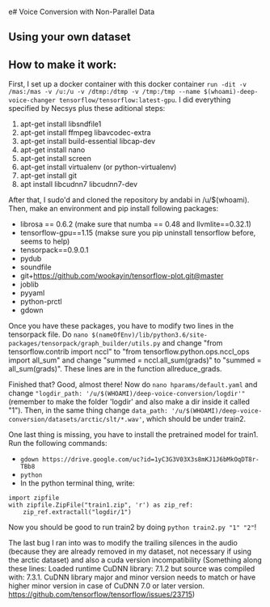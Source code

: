 e# Voice Conversion with Non-Parallel Data
## Using your own dataset


## How to make it work:
First, I set up a docker container with this docker container `run -dit -v /mas:/mas -v /u:/u -v /dtmp:/dtmp -v /tmp:/tmp --name $(whoami)-deep-voice-changer tensorflow/tensorflow:latest-gpu`. I did everything specified by Necsys plus these aditional steps:

1. apt-get install libsndfile1
2. apt-get install ffmpeg libavcodec-extra
3. apt-get install build-essential libcap-dev
4. apt-get install nano
5. apt-get install screen
6. apt-get install virtualenv (or python-virtualenv)
7. apt-get install git
8. apt install libcudnn7 libcudnn7-dev

After that, I sudo'd and cloned the repository by andabi in /u/$(whoami). Then, make an environment and pip install following packages: 

* librosa == 0.6.2 (make sure that numba == 0.48 and llvmlite==0.32.1)
* tensorflow-gpu==1.15 (makse sure you pip uninstall tensorflow before, seems to help)
* tensorpack==0.9.0.1
* pydub
* soundfile
* git+https://github.com/wookayin/tensorflow-plot.git@master
* joblib
* pyyaml
* python-prctl
* gdown

Once you have these packages, you have to modify two lines in the tensorpack file. Do `nano $(nameOfEnv)/lib/python3.6/site-packages/tensorpack/graph_builder/utils.py` and change "from tensorflow.contrib import nccl" to "from tensorflow.python.ops.nccl_ops import all_sum" and change "summed = nccl.all_sum(grads)" to "summed = all_sum(grads)". These lines are in the function allreduce_grads. 

Finished that? Good, almost there! Now do `nano hparams/default.yaml` and change `"logdir_path: '/u/$(WHOAMI)/deep-voice-conversion/logdir'"` (remember to make the folder 'logdir' and also make a dir inside it called "1"). Then, in the same thing change `data_path: '/u/$(WHOAMI)/deep-voice-conversion/datasets/arctic/slt/*.wav'`, which should be under train2. 

One last thing is missing, you have to install the pretrained model for train1. Run the following commands:

* `gdown https://drive.google.com/uc?id=1yC3G3V03X3s8mKJ1J6bMkOqDT8r-TBb8`
* `python`
* In the python terminal thing, write:

```
import zipfile
with zipfile.ZipFile("train1.zip", 'r') as zip_ref:
    zip_ref.extractall("logdir/1")
```

Now you should be good to run train2 by doing `python train2.py "1" "2"`!

The last bug I ran into was to modify the trailing silences in the audio (because they are already removed in my dataset, not necessary if using the arctic dataset) and also a cuda version incompatibility (Something along these lines: Loaded runtime CuDNN library: 7.1.2 but source was compiled with: 7.3.1. CuDNN library major and minor version needs to match or have higher minor version in case of CuDNN 7.0 or later version. https://github.com/tensorflow/tensorflow/issues/23715)
